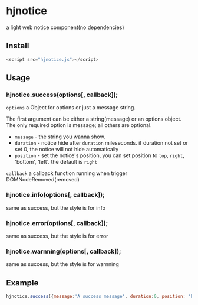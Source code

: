 # hjnotice
a light web notice component(no dependencies)

## Install

```javascript
<script src="hjnotice.js"></script>
```

## Usage
### hjnotice.success(options[, callback]);

`options` a Object for options or just a message string.

The first argument can be either a string(message) or an options object. The only required option is message; all others are optional.

- `message` - the string you wanna show.
- `duration` - notice hide after `duration` mileseconds. if duration not set or set 0, the notice will not hide automatically
- `position` - set the notice's position, you can set position to `top`, `right`, 'bottom', 'left'. the default is `right`

`callback` a callback function running when trigger DOMNodeRemoved(removed)  

### hjnotice.info(options[, callback]);

same as success, but the style is for info

### hjnotice.error(options[, callback]);

same as success, but the style is for error

### hjnotice.warnning(options[, callback]);

same as success, but the style is for warnning

## Example

```js
hjnotice.success({message:'A success message', duration:0, position: 'bottom'});
```